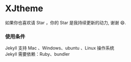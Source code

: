 # XJtheme
 如果你也喜欢请 Star ，你的 Star 是我持续更新的动力, 谢谢 😄.
### 使用条件

Jekyll 支持 Mac 、Windows、ubuntu 、Linux 操作系统                     
Jekyll 需要依赖：Ruby、bundler
